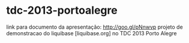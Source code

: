 tdc-2013-portoalegre
====================
link para documento da apresentação: http://goo.gl/pNnwvp
projeto de demonstracao do liquibase [liquibase.org] no TDC 2013 Porto Alegre